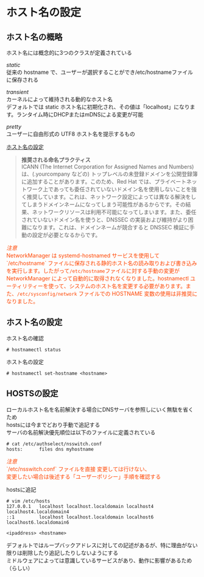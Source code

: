 # ホスト名の設定

## ホスト名の概略  
ホスト名には概念的に3つのクラスが定義されている  

<i class="fas fa-check-circle">static</i>  
従来の hostname で、ユーザーが選択することができ/etc/hostnameファイルに保存される  

<i class="fas fa-check-circle">transient</i>  
カーネルによって維持される動的なホスト名  
デフォルトでは static ホスト名に初期化され、その値は「localhost」になります。ランタイム時にDHCPまたはmDNSによる変更が可能  

<i class="fas fa-check-circle">pretty</i>  
ユーザーに自由形式の UTF8 ホスト名を提示するもの  

<i class="fas fa-external-link-alt"></i> [ホスト名の設定](https://access.redhat.com/documentation/ja-jp/red_hat_enterprise_linux/7/html/networking_guide/ch-configure_host_names)  
> **推奨される命名プラクティス**  
> ICANN (The Internet Corporation for Assigned Names and Numbers) は、(.yourcompany などの) トップレベルの未登録ドメインを公開登録簿に追加することがあります。このため、Red Hat では、プライベートネットワーク上であっても委任されていないドメイン名を使用しないことを強く推奨しています。これは、ネットワーク設定によっては異なる解決をしてしまうドメインネームになってしまう可能性があるからです。その結果、ネットワークリソースは利用不可能になってしまいます。また、委任されていないドメイン名を使うと、DNSSEC の実装および維持がより困難になります。これは、ドメインネームが競合すると DNSSEC 検証に手動の設定が必要となるからです。  

<p style="color: OrangeRed;">
<i class="fas fa-exclamation-triangle">注意</i><br />  
NetworkManager は systemd-hostnamed サービスを使用して `/etc/hostname` ファイルに保存される静的ホスト名の読み取りおよび書き込みを実行します。したがって<code>/etc/hostname</code>ファイルに対する手動の変更が NetworkManager によって自動的に取得されなくなりました。hostnamectl ユーティリティーを使って、システムのホスト名を変更する必要があります。また、<code>/etc/sysconfig/network</code> ファイルでの HOSTNAME 変数の使用は非推奨になりました。  
</p>

## ホスト名の設定
ホスト名の確認  

```
# hostnamectl status
```

ホスト名の設定  

```
# hostnamectl set-hostname <hostname>
```

## HOSTSの設定  
ローカルホスト名を名前解決する場合にDNSサーバを参照しにいく無駄を省くため  
hostsには今までどおり手動で追記する  
サーバの名前解決優先順位は以下のファイルに定義されている  

```
# cat /etc/authselect/nsswitch.conf
hosts:      files dns myhostname
```

<p style="color: OrangeRed;">
<i class="fas fa-exclamation-triangle">注意</i><br />  
`/etc/nsswitch.conf` ファイルを直接 変更しては行けない、<br />  
変更したい場合は後述する「ユーザーポリシー」手順を確認する  
</p>

hostsに追記  

```
# vim /etc/hosts
127.0.0.1   localhost localhost.localdomain localhost4 localhost4.localdomain4
::1         localhost localhost.localdomain localhost6 localhost6.localdomain6

<ipaddress> <hostname>
```

デフォルトではループバックアドレスに対しての記述があるが、特に理由がない限りは削除したり追記したりしないようにする  
ミドルウェアによっては意識しているサービスがあり、動作に影響があるため（らしい）  
